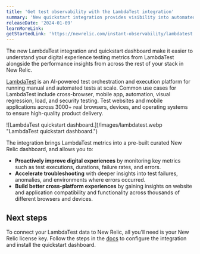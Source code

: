 ```yaml
---
title: 'Get test observability with the LambdaTest integration'
summary: 'New quickstart integration provides visibility into automated app and cross-browser test performance to improve user experience'
releaseDate: '2024-01-09'
learnMoreLink:
getStartedLink: 'https://newrelic.com/instant-observability/lambdatest'
---
```


The new LambdaTest integration and quickstart dashboard make it easier to understand your digital experience testing metrics from LambdaTest alongside the performance insights from across the rest of your stack in New Relic.

[LambdaTest](https://www.lambdatest.com) is an AI-powered test orchestration and execution platform for running manual and automated tests at scale. Common use cases for LambdaTest include cross-browser, mobile app, automation, visual regression, load, and security testing. Test websites and mobile applications across 3000+ real browsers, devices, and operating systems to ensure high-quality product delivery.

![LambdaTest quickstart dashboard.])/images/lambdatest.webp "LambdaTest quickstart dashboard.")

The integration brings LambdaTest metrics into a pre-built curated New Relic dashboard, and allows you to:

- **Proactively improve digital experiences** by monitoring key metrics such as test executions, durations, failure rates, and errors.
- **Accelerate troubleshooting** with deeper insights into test failures, anomalies, and environments where errors occurred.
- **Build better cross-platform experiences** by gaining insights on website and application compatibility and functionality across thousands of different browsers and devices.

## Next steps

To connect your LambdaTest data to New Relic, all you’ll need is your New Relic license key. Follow the steps in the [docs](https://www.lambdatest.com/support/docs/new-relic-integration/) to configure the integration and install the quickstart dashboard.
